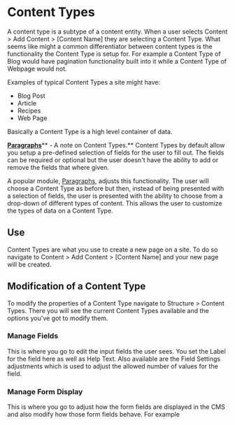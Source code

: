 # Content Types

A content type is a subtype of a content entity. When a user selects Content &gt; Add Content &gt; \[Content Name\] they are selecting a Content Type. What seems like might a common differentiator between content types is the functionality the Content Type is setup for. For example a Content Type of Blog would have pagination functionality built into it while a Content Type of Webpage would not.

Examples of typical Content Types a site might have:

* Blog Post
* Article
* Recipes
* Web Page

Basically a Content Type is a high level container of data.

[**Paragraphs**](https://www.drupal.org/project/paragraphs)** - A note on Content Types.** Content Types by default allow you setup a pre-defined selection of fields for the user to fill out. The fields can be required or optional but the user doesn't have the ability to add or remove the fields that where given.

A popular module, [Paragraphs](https://www.drupal.org/project/paragraphs), adjusts this functionality. The user will choose a Content Type as before but then, instead of being presented with a selection of fields, the user is presented with the ability to choose from a drop-down of different types of content. This allows the user to customize the types of data on a Content Type.

## Use

Content Types are what you use to create a new page on a site. To do so navigate to Content &gt; Add Content &gt; \[Content Name\] and your new page will be created.

## Modification of a Content Type

To modify the properties of a Content Type navigate to Structure &gt; Content Types. There you will see the current Content Types available and the options you've got to modify them.

### Manage Fields

This is where you go to edit the input fields the user sees. You set the Label for the field here as well as Help Text. Also available are the Field Settings adjustments which is used to adjust the allowed number of values for the field.

### Manage Form Display

This is where you go to adjust how the form fields are displayed in the CMS and also modify how those form fields behave. For example 

